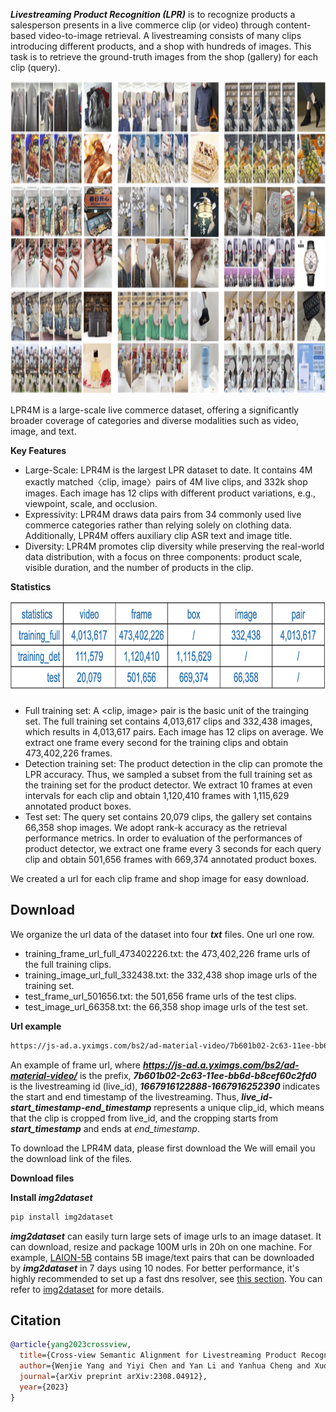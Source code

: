 ___Livestreaming Product Recognition (LPR)___ is to recognize products a salesperson presents in a live commerce clip (or video) through content-based video-to-image retrieval.
A livestreaming consists of many clips introducing different products, and a shop with hundreds of images.
This task is to retrieve the ground-truth images from the shop (gallery) for each clip (query).

<p align="center">
  <img width="800" height="500" src="./_images/lpr4m_example.png">
</p>

LPR4M is a large-scale live commerce dataset, offering a significantly broader coverage of categories and diverse modalities such as video, image, and text. 

__Key Features__
- Large-Scale: LPR4M is the largest LPR dataset to date. It contains 4M exactly matched〈clip, image〉pairs of 4M live clips, and 332k shop images. Each image has 12 clips with different product variations, e.g., viewpoint, scale, and occlusion.
- Expressivity: LPR4M draws data pairs from 34 commonly used live commerce categories rather than relying solely on clothing data. Additionally, LPR4M offers auxiliary clip ASR text and image title.
- Diversity: LPR4M promotes clip diversity while preserving the real-world data distribution, with a focus on three components: product scale, visible duration, and the number of products in the clip.

__Statistics__

<p align="center">
  <img width="740" height="150" src="./_images/statistics.png">
</p>

- Full training set: A <clip, image> pair is the basic unit of the trainging set. 
The full training set contains 4,013,617 clips and 332,438 images, which results in 4,013,617 pairs. Each image has 12 clips on average. We extract one frame every second for the training clips and obtain 473,402,226 frames.
- Detection training set: The product detection in the clip can promote the LPR accuracy. Thus, we sampled a subset from the full training set as the training set for the product detector. We extract 10 frames at even intervals for each clip and obtain 1,120,410 frames with 1,115,629 annotated product boxes.
- Test set: The query set contains 20,079 clips, the gallery set contains 66,358 shop images. We adopt rank-k accuracy as the retrieval performance metrics. In order to evaluation of the performances of product detector, we extract one frame every 3 seconds for each query clip and obtain 501,656 frames with 669,374 annotated product boxes.

We created a url for each clip frame and shop image for easy download.


## Download 
We organize the url data of the dataset into four ***txt*** files. One url one row.
- training_frame_url_full_473402226.txt: the 473,402,226 frame urls of the full training clips.
- training_image_url_full_332438.txt: the 332,438 shop image urls of the training set.
- test_frame_url_501656.txt: the 501,656 frame urls of the test clips.
- test_image_url_66358.txt: the 66,358 shop image urls of the test set.

__Url example__

```bash
https://js-ad.a.yximgs.com/bs2/ad-material-video/7b601b02-2c63-11ee-bb6d-b8cef60c2fd0-1667916122888-1667916252390-0081.jpg
```
An example of frame url, where ***https://js-ad.a.yximgs.com/bs2/ad-material-video/*** is the prefix, 
***7b601b02-2c63-11ee-bb6d-b8cef60c2fd0*** is the livestreaming id (live_id), 
***1667916122888-1667916252390*** indicates the start and end timestamp of the livestreaming. 
Thus, ***live_id-start_timestamp-end_timestamp*** represents a unique clip_id, which means that the clip is cropped from live_id, and the cropping starts from ***start_timestamp*** and ends at *end_timestamp*.



To download the LPR4M data, please first download the 
We will email you the download link of the files.

__Download files__

__Install ***img2dataset***__
```bash
pip install img2dataset
```
***img2dataset*** can easily turn large sets of image urls to an image dataset. It can download, resize and package 100M urls in 20h on one machine. For example, [LAION-5B](https://laion.ai/blog/laion-5b/) contains 5B image/text pairs that can be downloaded by ***img2dataset*** in 7 days using 10 nodes. For better performance, it's highly recommended to set up a fast dns resolver, see [this section](https://github.com/rom1504/img2dataset#setting-up-a-high-performance-dns-resolver). You can refer
to [img2dataset](https://github.com/rom1504/img2dataset) for more details.


## Citation

```bibtex
@article{yang2023crossview,
  title={Cross-view Semantic Alignment for Livestreaming Product Recognition},
  author={Wenjie Yang and Yiyi Chen and Yan Li and Yanhua Cheng and Xudong Liu and Quan Chen and Han Li},
  journal={arXiv preprint arXiv:2308.04912},
  year={2023}
}
```
